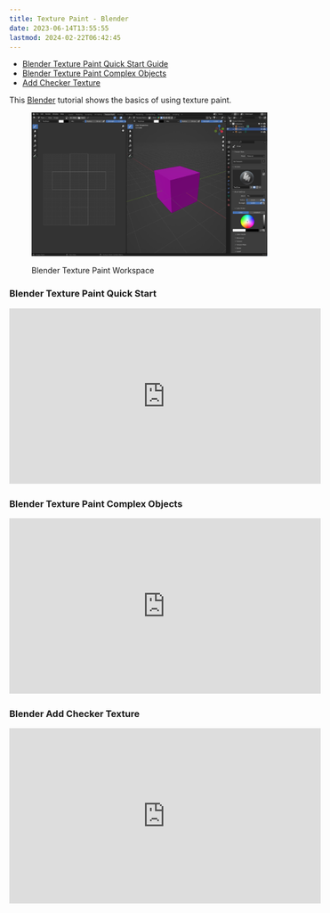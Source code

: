 ```yaml
---
title: Texture Paint - Blender
date: 2023-06-14T13:55:55
lastmod: 2024-02-22T06:42:45
---
```


- [Blender Texture Paint Quick Start Guide](https://youtu.be/A0a-YndPpOM)
- [Blender Texture Paint Complex Objects](https://youtu.be/Oz4fiddcazI)
- [Add Checker Texture](https://youtu.be/gv8tQS9bSb8)

This [Blender](blender.md) tutorial shows the basics of using texture paint.

<figure>

[![Blender Texture Paint Workspace](./attachments/2023-blender-texture-paint-workspace.png)](./attachments/2023-blender-texture-paint-workspace.png)

<figcaption>

Blender Texture Paint Workspace

</figcaption>

</figure>

<div class="video-grid">

<div class="video-card">

### Blender Texture Paint Quick Start

<div class="iframe-16-9-container">
<iframe class="youTubeIframe" width="560" height="315" src="https://www.youtube.com/embed/A0a-YndPpOM?rel=0" title="YouTube video player" frameborder="0" allow="accelerometer; autoplay; clipboard-write; encrypted-media; gyroscope; picture-in-picture; web-share" allowfullscreen></iframe>
</div>
</div>

<div class="video-card">

### Blender Texture Paint Complex Objects

<div class="iframe-16-9-container">
<iframe class="youTubeIframe" width="560" height="315" src="https://www.youtube.com/embed/Oz4fiddcazI?rel=0" title="YouTube video player" frameborder="0" allow="accelerometer; autoplay; clipboard-write; encrypted-media; gyroscope; picture-in-picture; web-share" allowfullscreen></iframe>
</div>
</div>

<div class="video-card">

### Blender Add Checker Texture

<div class="iframe-16-9-container">
<iframe class="youTubeIframe" width="560" height="315" src="https://www.youtube.com/embed/gv8tQS9bSb8?rel=0" title="YouTube video player" frameborder="0" allow="accelerometer; autoplay; clipboard-write; encrypted-media; gyroscope; picture-in-picture; web-share" allowfullscreen></iframe>
</div>
</div>

</div>
